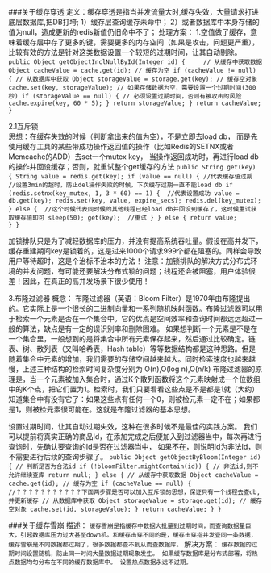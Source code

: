 ###关于缓存穿透
定义：缓存穿透是指当并发流量大时,缓存失效，大量请求打进底层数据库,把DB打垮;
    1）缓存层查询缓存未命中；
    2）或者数据库中本身存储的值为null，造成更新的redis新值仍旧命中不了；
处理方案：
1.空值做了缓存，意味着缓存层中存了更多的键，需要更多的内存空间（如果是攻击，问题更严重），
比较有效的方法是针对这类数据设置一个较短的过期时间，让其自动剔除。
`    public Object getObjectInclNullById(Integer id) {    
        // 从缓存中获取数据
        Object cacheValue = cache.get(id);
        // 缓存为空
        if (cacheValue != null) {
            // 从数据库中获取
            Object storageValue = storage.get(key);
            // 缓存空对象
            cache.set(key, storageValue);
            // 如果存储数据为空，需要设置一个过期时间(300秒)
            if (storageValue == null) {
                // 必须设置过期时间，否则有被攻击的风险
                cache.expire(key, 60 * 5);
            }
            return storageValue;
        }
        return cacheValue;
    }`
   
2.1互斥锁   
思想：在缓存失效的时候（判断拿出来的值为空），不是立即去load db，
而是先使用缓存工具的某些带成功操作返回值的操作（比如Redis的SETNX或者Memcache的ADD）去set一个mutex key，
当操作返回成功时，再进行load db的操作并回设缓存；否则，就重试整个get缓存的方法
 `public String get(key) {
       String value = redis.get(key);
       if (value == null) { //代表缓存值过期
           //设置3min的超时，防止del操作失败的时候，下次缓存过期一直不能load db
            if (redis.setnx(key_mutex, 1, 3 * 60) == 1) {  //代表设置成功
                value = db.get(key);
                redis.set(key, value, expire_secs);
                redis.del(key_mutex);
            } else {  //这个时候代表同时候的其他线程已经load db并回设到缓存了，这时候重试获取缓存值即可
                sleep(50);
                get(key);  //重试
            }
       } else {
           return value;      
       }
  }` 
  
  加锁排队只是为了减轻数据库的压力，并没有提高系统吞吐量。假设在高并发下，缓存重建期间key是锁着的，这是过来1000个请求999个都在阻塞的。同样会导致用户等待超时，这是个治标不治本的方法！
  注意：加锁排队的解决方式分布式环境的并发问题，有可能还要解决分布式锁的问题；线程还会被阻塞，用户体验很差！因此，在真正的高并发场景下很少使用！
    
3.布隆过滤器
概念：
布隆过滤器（英语：Bloom Filter）是1970年由布隆提出的。它实际上是一个很长的二进制向量和一系列随机映射函数。布隆过滤器可以用于检索一个元素是否在一个集合中。它的优点是空间效率和查询时间都远远超过一般的算法，缺点是有一定的误识别率和删除困难。
如果想判断一个元素是不是在一个集合里，一般想到的是将集合中所有元素保存起来，然后通过比较确定。链表、树、散列表（又叫哈希表，Hash table）等等数据结构都是这种思路。但是随着集合中元素的增加，我们需要的存储空间越来越大。同时检索速度也越来越慢，上述三种结构的检索时间复杂度分别为 O(n),O(log n),O(n/k)
布隆过滤器的原理是，当一个元素被加入集合时，通过K个散列函数将这个元素映射成一个位数组中的K个点，把它们置为1。检索时，我们只要看看这些点是不是都是1就（大约）知道集合中有没有它了：如果这些点有任何一个0，则被检元素一定不在；如果都是1，则被检元素很可能在。这就是布隆过滤器的基本思想。
  
设置过期时间，让其自动过期失效，这种在很多时候不是最佳的实践方案。
 我们可以提前将真实正确的商品Id，在添加完成之后便加入到过滤器当中，每次再进行查询时，先确认要查询的Id是否在过滤器当中，
 如果不在，则说明Id为非法Id，则不需要进行后续的查询步骤了。
`public Object getObjectByBloom(Integer id) {
    // 判断是否为合法id
    if (!bloomFilter.mightContain(id)) {
        // 非法id,则不允许继续查库
        return null;
    } else {
        // 从缓存中获取数据
        Object cacheValue = cache.get(id);
        // 缓存为空
        if (cacheValue == null) {
            //？？？？？？？？？？？下面两步骤是否可以加入互斥锁的思想，保证只有一个线程去查db,并更新缓存
            // 从数据库中获取
            Object storageValue = storage.get(id);
            // 缓存空对象
            cache.set(id, storageValue);
        }
        return cacheValue;
    }
} `


###关于缓存雪崩
描述：
`缓存雪崩是指缓存中数据大批量到过期时间，而查询数据量巨大，引起数据库压力过大甚至down机。和缓存击穿不同的是，缓存击穿指并发查同一条数据，缓存雪崩是不同数据都过期了，很多数据都查不到从而查数据库。`
解决方案：
`缓存数据的过期时间设置随机，防止同一时间大量数据过期现象发生。
如果缓存数据库是分布式部署，将热点数据均匀分布在不同的缓存数据库中。
设置热点数据永远不过期。 `